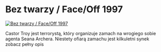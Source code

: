 Bez twarzy / Face/Off 1997 
=============
[![Bez twarzy / Face/Off 1997 ](http://vidos.pl/images/player.gif)](http://vidos.pl/bez-twarzy-face-off-1997)

 Castor Troy jest terrorystą, który organizuje zamach na wrogiego sobie agenta Seana Archera. Niestety ofiarą zamachu jest kilkuletni synek zobacz pełny opis

